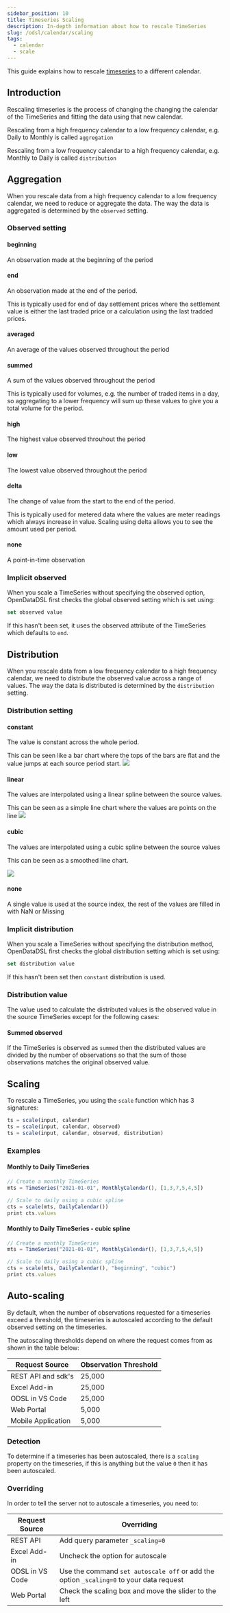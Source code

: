 ```yaml
---
sidebar_position: 10
title: Timeseries Scaling
description: In-depth information about how to rescale TimeSeries
slug: /odsl/calendar/scaling
tags:
  - calendar
  - scale
---
```

This guide explains how to rescale [timeseries](/docs/odsl/topics/timeseries) to a different calendar.

## Introduction
Rescaling timeseries is the process of changing the changing the calendar of the TimeSeries and fitting the data using that new calendar.

Rescaling from a high frequency calendar to a low frequency calendar, e.g. Daily to Monthly is called `aggregation`

Rescaling from a low frequency calendar to a high frequency calendar, e.g. Monthly to Daily is called `distribution`

## Aggregation
When you rescale data from a high frequency calendar to a low frequency calendar, we need to reduce or aggregate the data.
The way the data is aggregated is determined by the `observed` setting.

### Observed setting

#### beginning
An observation made at the beginning of the period

#### end
An observation made at the end of the period.

This is typically used for end of day settlement prices where the settlement value is either the last traded price or a calculation using the last tradded prices.

#### averaged
An average of the values observed throughout the period

#### summed
A sum of the values observed throughout the period

This is typically used for volumes, e.g. the number of traded items in a day, so aggregating to a lower frequency will sum up these values to give you a total volume for the period.

#### high
The highest value observed throuhout the period

#### low
The lowest value observed throughout the period

#### delta
The change of value from the start to the end of the period.

This is typically used for metered data where the values are meter readings which always increase in value.
Scaling using delta allows you to see the amount used per period.  

#### none
A point-in-time observation

### Implicit observed
When you scale a TimeSeries without specifying the observed option, OpenDataDSL first checks the global observed setting which is set using:

```js
set observed value
```

If this hasn't been set, it uses the observed attribute of the TimeSeries which defaults to `end`.

## Distribution
When you rescale data from a low frequency calendar to a high frequency calendar, we need to distribute the observed value across a range of values.
The way the data is distributed is determined by the `distribution` setting.

### Distribution setting

#### constant
The value is constant across the whole period.

This can be seen like a bar chart where the tops of the bars are flat and the value jumps at each source period start.
![](/img/tutorial/constant-distribution.png)

#### linear 
The values are interpolated using a linear spline between the source values.

This can be seen as a simple line chart where the values are points on the line
![](/img/tutorial/linear-distribution.png)

#### cubic
The values are interpolated using a cubic spline between the source values

This can be seen as a smoothed line chart.

![](/img/tutorial/cubic-distribution.png)

#### none
A single value is used at the source index, the rest of the values are filled in with NaN or Missing

### Implicit distribution
When you scale a TimeSeries without specifying the distribution method, OpenDataDSL first checks the global distribution setting which is set using:

```js
set distribution value
```

If this hasn't been set then `constant` distribution is used.

### Distribution value
The value used to calculate the distributed values is the observed value in the source TimeSeries except for the following cases:

#### Summed observed
If the TimeSeries is observed as `summed` then the distributed values are divided by the number of observations so that the sum of those observations matches the original observed value.

## Scaling
To rescale a TimeSeries, you using the `scale` function which has 3 signatures:
```js
ts = scale(input, calendar)
ts = scale(input, calendar, observed)
ts = scale(input, calendar, observed, distribution)
```

### Examples

#### Monthly to Daily TimeSeries

```js
// Create a monthly TimeSeries
mts = TimeSeries("2021-01-01", MonthlyCalendar(), [1,3,7,5,4,5])

// Scale to daily using a cubic spline
cts = scale(mts, DailyCalendar())
print cts.values
```

#### Monthly to Daily TimeSeries - cubic spline

```js
// Create a monthly TimeSeries
mts = TimeSeries("2021-01-01", MonthlyCalendar(), [1,3,7,5,4,5])

// Scale to daily using a cubic spline
cts = scale(mts, DailyCalendar(), "beginning", "cubic")
print cts.values
```

## Auto-scaling
By default, when the number of observations requested for a timeseries exceed a threshold, the timeseries is autoscaled according to the default observed setting on the timeseries.

The autoscaling thresholds depend on where the request comes from as shown in the table below:

|Request Source|Observation Threshold|
|-|-|
|REST API and sdk's|25,000|
|Excel Add-in|25,000|
|ODSL in VS Code|25,000|
|Web Portal|5,000|
|Mobile Application|5,000|

### Detection
To determine if a timeseries has been autoscaled, there is a ```scaling``` property on the timeseries, if this is anything but the value ```0``` then it has been autoscaled.

### Overriding
In order to tell the server not to autoscale a timeseries, you need to:

|Request Source|Overriding|
|-|-|
|REST API|Add query parameter ```_scaling=0```|
|Excel Add-in|Uncheck the option for autoscale|
|ODSL in VS Code|Use the command ```set autoscale off``` or add the option ```_scaling=0``` to your data request|
|Web Portal|Check the scaling box and move the slider to the left|

